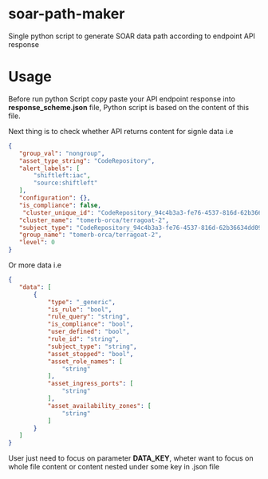 # soar-path-maker
Single python script to generate SOAR data path according to endpoint API response

# Usage
Before run python Script copy paste your API endpoint response into **response_scheme.json** file, Python script is based on the content of this file.

Next thing is to check whether API returns content for signle data i.e 
 ```json
 {
    "group_val": "nongroup",
    "asset_type_string": "CodeRepository",
    "alert_labels": [
        "shiftleft:iac",
        "source:shiftleft"
    ],
    "configuration": {},
    "is_compliance": false,
     "cluster_unique_id": "CodeRepository_94c4b3a3-fe76-4537-816d-62b36634dd09_c46cb523-9c82-5929-eca0-aeff08ca7854",
    "cluster_name": "tomerb-orca/terragoat-2",
    "subject_type": "CodeRepository_94c4b3a3-fe76-4537-816d-62b36634dd09_c46cb523-9c82-5929-eca0-aeff08ca7854",
    "group_name": "tomerb-orca/terragoat-2",
    "level": 0
 }
 ```

 Or more data i.e

 ```json
 {
    "data": [
        {
            "type": "_generic",
            "is_rule": "bool",
            "rule_query": "string",
            "is_compliance": "bool",
            "user_defined": "bool",
            "rule_id": "string",
            "subject_type": "string",
            "asset_stopped": "bool",
            "asset_role_names": [
                "string"
            ],
            "asset_ingress_ports": [
                "string"
            ],
            "asset_availability_zones": [
                "string"
            ]
        }
    ]
 }
```
User just need to focus on parameter **DATA_KEY**, wheter want to focus on whole file content or content nested under some key in .json file
